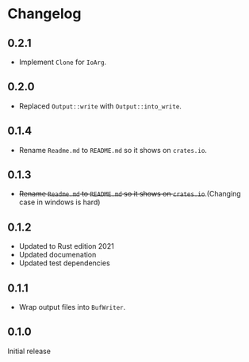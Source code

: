 # Changelog

## 0.2.1

* Implement `Clone` for `IoArg`.

## 0.2.0

* Replaced `Output::write` with `Output::into_write`.

## 0.1.4

* Rename `Readme.md` to `README.md` so it shows on `crates.io`.

## 0.1.3

* ~~Rename `Readme.md` to `README.md` so it shows on `crates.io`~~.(Changing case in windows is hard)

## 0.1.2

* Updated to Rust edition 2021
* Updated documenation
* Updated test dependencies

## 0.1.1

* Wrap output files into `BufWriter`.

## 0.1.0

Initial release
